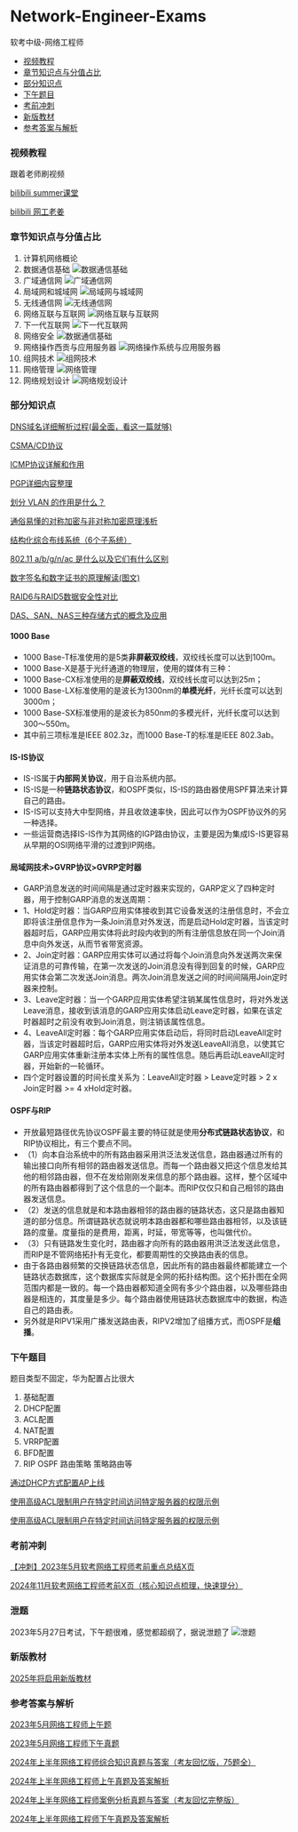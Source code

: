 # Network-Engineer-Exams

软考中级-网络工程师

- [视频教程](#视频教程)
- [章节知识点与分值占比](#章节知识点与分值占比)
- [部分知识点](#部分知识点)
- [下午题目](#下午题目)
- [考前冲刺](#考前冲刺)
- [新版教材](#新版教材)
- [参考答案与解析](#参考答案与解析)

### 视频教程

跟着老师刷视频

[bilibili summer课堂](https://space.bilibili.com/209743285)

[bilibili 网工老姜](https://www.bilibili.com/video/BV1Yi42127P8/)

### 章节知识点与分值占比

1. 计算机网络概论
2. 数据通信基础
![数据通信基础](chapter/net_chapter2.png)
3. 广域通信网
![广域通信网](chapter/net_chapter3.png)
4. 局域网和城域网
![局域网与城域网](chapter/net_chapter4.png)
5. 无线通信网
![无线通信网](chapter/net_chapter5.png)
6. 网络互联与互联网
![网络互联与互联网](chapter/net_chapter6.png)
7. 下一代互联网
![下一代互联网](chapter/net_chapter7.png)
8. 网络安全
![数据通信基础](chapter/net_chapter8.png)
9. 网络操作西贡与应用服务器
![网络操作系统与应用服务器](chapter/net_chapter9.png)
10. 组网技术
![组网技术](chapter/net_chapter10.png)
11. 网络管理
![网络管理](chapter/net_chapter11.png)
12. 网络规划设计
![网络规划设计](chapter/net_chapter12.png)

### 部分知识点

[DNS域名详细解析过程(最全面，看这一篇就够)](https://blog.csdn.net/bangshao1989/article/details/121913780)

[CSMA/CD协议](https://blog.csdn.net/qq_46331050/article/details/120406217)

[ICMP协议详解和作用](https://blog.csdn.net/yuxiang1014/article/details/108547017)

[PGP详细内容整理](https://blog.csdn.net/qq_42248536/article/details/105805078)

[划分 VLAN 的作用是什么？](https://www.zhihu.com/question/19903686#)

[通俗易懂的对称加密与非对称加密原理浅析](https://juejin.cn/post/6964558725839339533)

[结构化综合布线系统（6个子系统）](https://blog.csdn.net/zhang175gl/article/details/104102024)

[802.11 a/b/g/n/ac 是什么以及它们有什么区别](https://blog.csdn.net/briant_ccj/article/details/50487303)

[数字签名和数字证书的原理解读(图文)](https://www.wosign.com/News/news_2018101101.htm)

[RAID6与RAID5数据安全性对比](https://support.huawei.com/enterprise/zh/knowledge/EKB1000149118)

[DAS、SAN、NAS三种存储方式的概念及应用](https://blog.csdn.net/qq_23348071/article/details/73963407)
#### 1000 Base

- 1000 Base-T标准使用的是5类**非屏蔽双绞线**，双绞线长度可以达到100m。
- 1000 Base-X是基于光纤通道的物理层，使用的媒体有三种：
- 1000 Base-CX标准使用的是**屏蔽双绞线**，双绞线长度可以达到25m；
- 1000 Base-LX标准使用的是波长为1300nm的**单模光纤**，光纤长度可以达到3000m；
- 1000 Base-SX标准使用的是波长为850nm的多模光纤，光纤长度可以达到300～550m。
- 其中前三项标准是IEEE 802.3z，而1000 Base-T的标准是IEEE 802.3ab。

#### IS-IS协议

- IS-IS属于**内部网关协议**，用于自治系统内部。
- IS-IS是一种**链路状态协议**，和OSPF类似，IS-IS的路由器使用SPF算法来计算自己的路由。
- IS-IS可以支持大中型网络，并且收敛速率快，因此可以作为OSPF协议外的另一种选择。
- 一些运营商选择IS-IS作为其网络的IGP路由协议，主要是因为集成IS-IS更容易从早期的OSI网络平滑的过渡到IP网络。

#### 局域网技术>GVRP协议>GVRP定时器

- GARP消息发送的时间间隔是通过定时器来实现的，GARP定义了四种定时器，用于控制GARP消息的发送周期：
- 1、Hold定时器：当GARP应用实体接收到其它设备发送的注册信息时，不会立即将该注册信息作为一条Join消息对外发送，而是启动Hold定时器，当该定时器超时后，GARP应用实体将此时段内收到的所有注册信息放在同一个Join消息中向外发送，从而节省带宽资源。
- 2、Join定时器：GARP应用实体可以通过将每个Join消息向外发送两次来保证消息的可靠传输，在第一次发送的Join消息没有得到回复的时候，GARP应用实体会第二次发送Join消息。两次Join消息发送之间的时间间隔用Join定时器来控制。
- 3、Leave定时器：当一个GARP应用实体希望注销某属性信息时，将对外发送Leave消息，接收到该消息的GARP应用实体启动Leave定时器，如果在该定时器超时之前没有收到Join消息，则注销该属性信息。
- 4、LeaveAll定时器：每个GARP应用实体启动后，将同时启动LeaveAll定时器，当该定时器超时后，GARP应用实体将对外发送LeaveAll消息，以使其它GARP应用实体重新注册本实体上所有的属性信息。随后再启动LeaveAll定时器，开始新的一轮循环。
- 四个定时器设置的时间长度关系为：LeaveAll定时器 &gt; Leave定时器 &gt; 2 x Join定时器 &gt;= 4 xHold定时器。

#### OSPF与RIP

- 开放最短路径优先协议OSPF最主要的特征就是使用**分布式链路状态协议**，和RIP协议相比，有三个要点不同。
- （1）向本自治系统中的所有路由器采用洪泛法发送信息，路由器通过所有的输出接口向所有相邻的路由器发送信息。而每一个路由器又把这个信息发给其他的相邻路由器，但不在发给刚刚发来信息的那个路由器。这样，整个区域中的所有路由器都得到了这个信息的一个副本。而RIP仅仅只和自己相邻的路由器发送信息。
- （2）发送的信息就是和本路由器相邻的路由器的链路状态，这只是路由器知道的部分信息。所谓链路状态就说明本路由器都和哪些路由器相邻，以及该链路的度量。度量指的是费用，距离，时延，带宽等等，也叫做代价。
- （3）只有链路发生变化时，路由器才向所有的路由器用洪泛法发送此信息，而RIP是不管网络拓扑有无变化，都要周期性的交换路由表的信息。
- 由于各路由器频繁的交换链路状态信息，因此所有的路由器最终都能建立一个链路状态数据库，这个数据库实际就是全网的拓扑结构图。这个拓扑图在全网范围内都是一致的。每一个路由器都知道全网有多少个路由器，以及哪些路由器是相连的，其度量是多少。每个路由器使用链路状态数据库中的数据，构造自己的路由表。
- 另外就是RIPV1采用广播发送路由表，RIPV2增加了组播方式，而OSPF是**组播**。

#### 


### 下午题目

题目类型不固定，华为配置占比很大<br>
1. 基础配置
2. DHCP配置
3. ACL配置
4. NAT配置
6. VRRP配置
7. BFD配置
8. RIP OSPF 路由策略 策略路由等

[通过DHCP方式配置AP上线](https://support.huawei.com/enterprise/zh/doc/EDOC1000051014/88221648#ZH-CN_TOPIC_0259114897)

[使用高级ACL限制用户在特定时间访问特定服务器的权限示例](https://support.huawei.com/enterprise/zh/doc/EDOC1100127132/a28cb2c4)

[使用高级ACL限制用户在特定时间访问特定服务器的权限示例](https://support.huawei.com/enterprise/zh/doc/EDOC1100127132/a28cb2c4)

### 考前冲刺

[【冲刺】2023年5月软考网络工程师考前重点总结X页](https://www.bilibili.com/read/cv23896512?spm_id_from=333.999.list.card_opus.click)

[2024年11月软考网络工程师考前X页（核心知识点梳理，快速提分）](https://mp.weixin.qq.com/s/XyMgnYUeinBdhRNC1MBH-g)

### 泄题

2023年5月27日考试，下午题很难，感觉都超纲了，据说泄题了
![泄题](chapter/xieti.webp)

### 新版教材
[2025年将启用新版教材](https://mp.weixin.qq.com/s/6ArU6CV-B-Kh1q1s1RDx4Q)

### 参考答案与解析

[2023年5月网络工程师上午题](https://docs.qq.com/doc/DTndiSXpaS05mQXFJ?groupUin=Zw6qu1HBkT448RPimRMyxQ%253D%253D&ADUIN=532652152&ADSESSION=1685367721&ADTAG=CLIENT.QQ.5681_.0&ADPUBNO=27272&jumpuin=532652152)

[2023年5月网络工程师下午真题](https://docs.qq.com/doc/DTmNLd1R2c2FnSUdp?groupUin=Zw6qu1HBkT448RPimRMyxQ%253D%253D&ADUIN=532652152&ADSESSION=1685198421&ADTAG=CLIENT.QQ.5681_.0&ADPUBNO=27272&jumpuin=532652152)

[2024年上半年网络工程师综合知识真题与答案（考友回忆版，75题全）](https://www.cnitpm.com/pm1/155766iyixk0r65h.html)

[2024年上半年网络工程师上午真题及答案解析](https://www.bilibili.com/opus/937969988120084505)

[2024年上半年网络工程师案例分析真题与答案（考友回忆完整版）](https://www.cnitpm.com/pm1/155771kt2vqir9uq.html)

[2024年上半年网络工程师下午真题及答案解析](https://www.bilibili.com/opus/956165084245131303)
